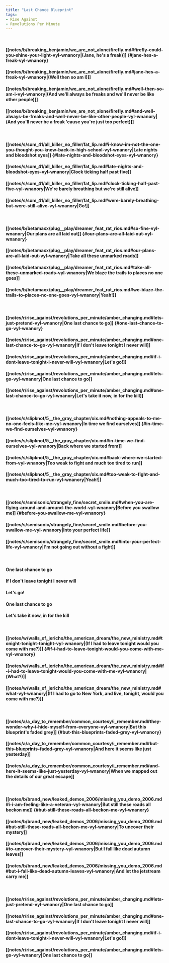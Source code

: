 ```yaml
---
title: "Last Chance Blueprint"
tags:
- Rise Against
- Revolutions Per Minute
---
```

&nbsp;
#### [[notes/b/breaking_benjamin/we_are_not_alone/firefly.md#firefly-could-you-shine-your-light-vyl-wnanory|(Jane, he's a freak)]] {#jane-hes-a-freak-vyl-wnanory}
#### [[notes/b/breaking_benjamin/we_are_not_alone/firefly.md#jane-hes-a-freak-vyl-wnanory|(Well then so am I)]]
#### [[notes/b/breaking_benjamin/we_are_not_alone/firefly.md#well-then-so-am-i-vyl-wnanory|(And we'll always be freaks and we'll never be like other people)]]
#### [[notes/b/breaking_benjamin/we_are_not_alone/firefly.md#and-well-always-be-freaks-and-well-never-be-like-other-people-vyl-wnanory|(And you'll never be a freak 'cause you're just  too perfect)]]
&nbsp;
#### [[notes/s/sum_41/all_killer_no_filler/fat_lip.md#i-know-im-not-the-one-you-thought-you-knew-back-in-high-school-vyl-wnanory|Late nights and bloodshot eyes]] {#late-nights-and-bloodshot-eyes-vyl-wnanory}
#### [[notes/s/sum_41/all_killer_no_filler/fat_lip.md#late-nights-and-bloodshot-eyes-vyl-wnanory|Clock ticking half past five]]
#### [[notes/s/sum_41/all_killer_no_filler/fat_lip.md#clock-ticking-half-past-five-vyl-wnanory|We're barely breathing but we're still alive]]
#### [[notes/s/sum_41/all_killer_no_filler/fat_lip.md#were-barely-breathing-but-were-still-alive-vyl-wnanory|Go!]]
&nbsp;
#### [[notes/b/betamaxx/plug__play/dreamer_feat_rat_rios.md#so-fine-vyl-wnanory|Our plans are all laid out]] {#our-plans-are-all-laid-out-vyl-wnanory}
#### [[notes/b/betamaxx/plug__play/dreamer_feat_rat_rios.md#our-plans-are-all-laid-out-vyl-wnanory|Take all these unmarked roads]]
#### [[notes/b/betamaxx/plug__play/dreamer_feat_rat_rios.md#take-all-these-unmarked-roads-vyl-wnanory|We blaze the trails to places no one goes]]
#### [[notes/b/betamaxx/plug__play/dreamer_feat_rat_rios.md#we-blaze-the-trails-to-places-no-one-goes-vyl-wnanory|Yeah!]]
&nbsp;
#### [[notes/r/rise_against/revolutions_per_minute/amber_changing.md#lets-just-pretend-vyl-wnanory|One last chance to go]] {#one-last-chance-to-go-vyl-wnanory}
#### [[notes/r/rise_against/revolutions_per_minute/amber_changing.md#one-last-chance-to-go-vyl-wnanory|If I don't leave tonight I never will]]
#### [[notes/r/rise_against/revolutions_per_minute/amber_changing.md#if-i-dont-leave-tonight-i-never-will-vyl-wnanory|Let's go!]]
#### [[notes/r/rise_against/revolutions_per_minute/amber_changing.md#lets-go-vyl-wnanory|One last chance to go]]
#### [[notes/r/rise_against/revolutions_per_minute/amber_changing.md#one-last-chance-to-go-vyl-wnanory|Let's take it now, in for the kill]]
&nbsp;
#### [[notes/s/slipknot/5__the_gray_chapter/xix.md#nothing-appeals-to-me-no-one-feels-like-me-vyl-wnanory|In time we find ourselves]] {#in-time-we-find-ourselves-vyl-wnanory}
#### [[notes/s/slipknot/5__the_gray_chapter/xix.md#in-time-we-find-ourselves-vyl-wnanory|Back where we started from]]
#### [[notes/s/slipknot/5__the_gray_chapter/xix.md#back-where-we-started-from-vyl-wnanory|Too weak to fight and much too tired to run]]
#### [[notes/s/slipknot/5__the_gray_chapter/xix.md#too-weak-to-fight-and-much-too-tired-to-run-vyl-wnanory|Yeah!]]
&nbsp;
#### [[notes/s/semisonic/strangely_fine/secret_smile.md#when-you-are-flying-around-and-around-the-world-vyl-wnanory|Before you swallow me]] {#before-you-swallow-me-vyl-wnanory}
#### [[notes/s/semisonic/strangely_fine/secret_smile.md#before-you-swallow-me-vyl-wnanory|Into your perfect life]]
#### [[notes/s/semisonic/strangely_fine/secret_smile.md#into-your-perfect-life-vyl-wnanory|I'm not going out without a fight]]
&nbsp;
#### One last chance to go
#### If I don't leave tonight I never will
#### Let's go!
#### One last chance to go
#### Let's take it now, in for the kill
&nbsp;
#### [[notes/w/walls_of_jericho/the_american_dream/the_new_ministry.md#tonight-tonight-tonight-vyl-wnanory|(If I had to leave tonight would you come with me?)]] {#if-i-had-to-leave-tonight-would-you-come-with-me-vyl-wnanory}
#### [[notes/w/walls_of_jericho/the_american_dream/the_new_ministry.md#if-i-had-to-leave-tonight-would-you-come-with-me-vyl-wnanory|(What?)]]
#### [[notes/w/walls_of_jericho/the_american_dream/the_new_ministry.md#what-vyl-wnanory|(If I had to go to New York, and live, tonight, would you come with me?)]]
&nbsp;
#### [[notes/a/a_day_to_remember/common_courtesy/i_remember.md#they-wonder-why-i-hide-myself-from-everyone-vyl-wnanory|But this blueprint's faded grey]] {#but-this-blueprints-faded-grey-vyl-wnanory}
#### [[notes/a/a_day_to_remember/common_courtesy/i_remember.md#but-this-blueprints-faded-grey-vyl-wnanory|And here it seems like just yesterday]]
#### [[notes/a/a_day_to_remember/common_courtesy/i_remember.md#and-here-it-seems-like-just-yesterday-vyl-wnanory|When we mapped out the details of our great escape]]
&nbsp;
#### [[notes/b/brand_new/leaked_demos_2006/missing_you_demo_2006.md#i-i-am-feeling-like-a-veteran-vyl-wnanory|But still these roads all beckon me]] {#but-still-these-roads-all-beckon-me-vyl-wnanory}
#### [[notes/b/brand_new/leaked_demos_2006/missing_you_demo_2006.md#but-still-these-roads-all-beckon-me-vyl-wnanory|To uncover their mystery]]
#### [[notes/b/brand_new/leaked_demos_2006/missing_you_demo_2006.md#to-uncover-their-mystery-vyl-wnanory|But I fall like dead autumn leaves]]
#### [[notes/b/brand_new/leaked_demos_2006/missing_you_demo_2006.md#but-i-fall-like-dead-autumn-leaves-vyl-wnanory|And let the jetstream carry me]]
&nbsp;
#### [[notes/r/rise_against/revolutions_per_minute/amber_changing.md#lets-just-pretend-vyl-wnanory|One last chance to go]]
#### [[notes/r/rise_against/revolutions_per_minute/amber_changing.md#one-last-chance-to-go-vyl-wnanory|If I don't leave tonight I never will]]
#### [[notes/r/rise_against/revolutions_per_minute/amber_changing.md#if-i-dont-leave-tonight-i-never-will-vyl-wnanory|Let's go!]]
#### [[notes/r/rise_against/revolutions_per_minute/amber_changing.md#lets-go-vyl-wnanory|One last chance to go]]
